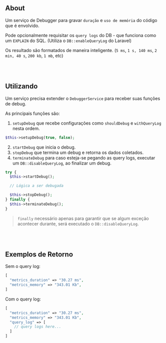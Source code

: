 ## About

Um serviço de Debugger para gravar `duração` e `uso de memória` do código que é envolvido.

Pode opcionalmente requisitar os `query logs` do DB - que funciona como um `EXPLAIN` do SQL. (Utiliza o `DB::enableQueryLog` do Laravel)

Os resultado são formatados de maneira inteligente. (`5 ms`, `1 s, 140 ms`, `2 min, 40 s`, `200 kb`, `1 mb`, etc)

</br>
</br>

## Utilizando

Um serviço precisa extender o `DebuggerService` para receber suas funções de debug.

As principais funções são:

1. `setupDebug` que recebe configurações como `shouldDebug` e `withQueryLog` nesta ordem.

```php
$this->setupDebug(true, false);
```

2. `startDebug` que inicia o debug.
3. `stopDebug` que termina um debug e retorna os dados coletados.
4. `terminateDebug` para caso esteja-se pegando as query logs, executar um `DB::disableQueryLog`, ao finalizar um debug.

```php
try {
  $this->startDebug();

  // Lógica a ser debugada

  $this->stopDebug();
} finally {
  $this->terminateDebug();
}
```

> `finally` necessário apenas para garantir que se algum exceção acontecer durante, será executado o `DB::disableQueryLog`.

</br>
</br>

## Exemplos de Retorno

Sem o query log:

```php
[
  "metrics_duration" => "30.27 ms",
  "metrics_memory" => "343.01 Kb",
]
```

Com o query log:

```php
[
  "metrics_duration" => "30.27 ms",
  "metrics_memory" => "343.01 Kb",
  "query_log" => [
    // query logs here...
  ]
]
```
